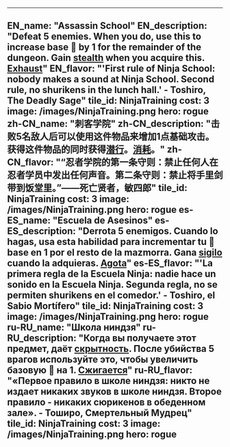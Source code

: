 ---

EN_name: "Assassin School"
EN_description: "Defeat 5 enemies. When you do, use this to increase base 🔸 by 1 for the remainder of the dungeon. Gain <u>stealth</u> when you acquire this. <u>Exhaust</u>"
EN_flavor: "'First rule of Ninja School: nobody makes a sound at Ninja School. Second rule, no shurikens in the lunch hall.' - Toshiro, The Deadly Sage"
tile_id: NinjaTraining
cost: 3
image: /images/NinjaTraining.png
hero: rogue
zh-CN_name: "刺客学院"
zh-CN_description: "击败5名敌人后可以使用这件物品来增加1点基础攻击。获得这件物品的同时获得<u>潜行</u>。<u>消耗</u>。"
zh-CN_flavor: "“忍者学院的第一条守则：禁止任何人在忍者学员中发出任何声音。第二条守则：禁止将手里剑带到饭堂里。”——死亡贤者，敏四郎"
tile_id: NinjaTraining
cost: 3
image: /images/NinjaTraining.png
hero: rogue
es-ES_name: "Escuela de Asesinos"
es-ES_description: "Derrota 5 enemigos. Cuando lo hagas, usa esta habilidad para incrementar tu 🔸 base en 1 por el resto de la mazmorra. Gana <u>sigilo</u> cuando la adquieras. <u>Agota</u>"
es-ES_flavor: "'La primera regla de la Escuela Ninja: nadie hace un sonido en la Escuela Ninja. Segunda regla, no se permiten shurikens en el comedor.' - Toshiro, el Sabio Mortífero"
tile_id: NinjaTraining
cost: 3
image: /images/NinjaTraining.png
hero: rogue
ru-RU_name: "Школа ниндзя"
ru-RU_description: "Когда вы получаете этот предмет, даёт <u>скрытность</u>. После убийства 5 врагов используйте это, чтобы увеличить базовую 🔸 на 1. <u>Сжигается</u>"
ru-RU_flavor: "«Первое правило в школе ниндзя: никто не издает никаких звуков в школе ниндзя. Второе правило - никаких сюрикенов в обеденном зале». - Тоширо, Смертельный Мудрец"
tile_id: NinjaTraining
cost: 3
image: /images/NinjaTraining.png
hero: rogue
---